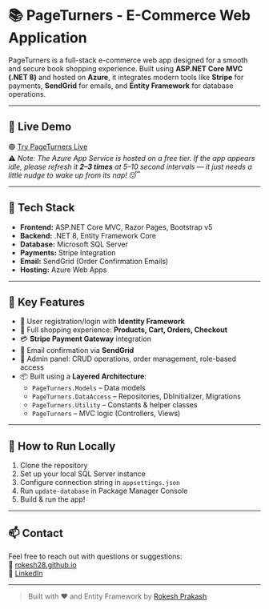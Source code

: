 # 📚 PageTurners - E-Commerce Web Application

PageTurners is a full-stack e-commerce web app designed for a smooth and secure book shopping experience. Built using **ASP.NET Core MVC (.NET 8)** and hosted on **Azure**, it integrates modern tools like **Stripe** for payments, **SendGrid** for emails, and **Entity Framework** for database operations.

---

## 🚀 Live Demo

🟢 [Try PageTurners Live](https://pageturners.azurewebsites.net/)  
⚠️ *Note: The Azure App Service is hosted on a free tier. If the app appears idle, please refresh it **2–3 times** at 5–10 second intervals — it just needs a little nudge to wake up from its nap!* 😴

---

## 🔧 Tech Stack

- **Frontend:** ASP.NET Core MVC, Razor Pages, Bootstrap v5
- **Backend:** .NET 8, Entity Framework Core
- **Database:** Microsoft SQL Server
- **Payments:** Stripe Integration
- **Email:** SendGrid (Order Confirmation Emails)
- **Hosting:** Azure Web Apps

---

## 🧱 Key Features

- 🛒 User registration/login with **Identity Framework**
- 🧾 Full shopping experience: **Products, Cart, Orders, Checkout**
- 💳 **Stripe Payment Gateway** integration
- 📧 Email confirmation via **SendGrid**
- 👑 Admin panel: CRUD operations, order management, role-based access
- 📦 Built using a **Layered Architecture**:
  - `PageTurners.Models` – Data models
  - `PageTurners.DataAccess` – Repositories, DbInitializer, Migrations
  - `PageTurners.Utility` – Constants & helper classes
  - `PageTurners` – MVC logic (Controllers, Views)

---


## 🧪 How to Run Locally

1. Clone the repository  
2. Set up your local SQL Server instance  
3. Configure connection string in `appsettings.json`  
4. Run `update-database` in Package Manager Console  
5. Build & run the app!

---

## 📫 Contact

Feel free to reach out with questions or suggestions:  
🔗 [rokesh28.github.io](https://rokesh28.github.io)  
💼 [LinkedIn](https://linkedin.com/in/rokeshprakash)

---

> Built with ❤️ and Entity Framework by [Rokesh Prakash](https://github.com/Rokesh28)


